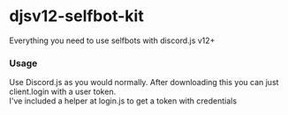 # djsv12-selfbot-kit

Everything you need to use selfbots with discord.js v12+

### Usage

Use Discord.js as you would normally. After downloading this you can just client.login with a user token.  
I've included a helper at login.js to get a token with credentials
